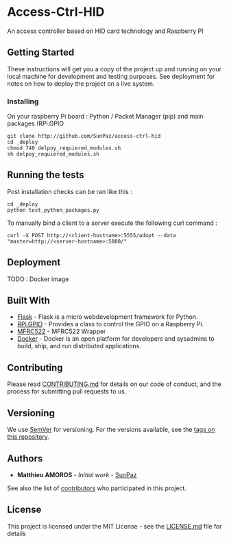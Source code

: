 # Access-Ctrl-HID

An access controller based on HID card technology and Raspberry PI

## Getting Started

These instructions will get you a copy of the project up and running on your local machine for development and testing purposes. See deployment for notes on how to deploy the project on a live system.

### Installing

On your raspberry Pi board :
Python / Packet Manager (pip) and main packages (RPi.GPIO
```
git clone http://github.com/SunPaz/access-ctrl-hid
cd _deploy
chmod 740 delpoy_requiered_modules.sh
sh delpoy_requiered_modules.sh
```
## Running the tests

Post installation checks can be ran like this :

```
cd _deploy
python test_python_packages.py
```

To manually bind a client to a server execute the following curl command :

```
curl -X POST http://<client-hostname>:5555/adopt --data "master=http://<server-hostname>:5000/"
```

## Deployment

TODO : Docker image

## Built With

* [Flask](http://flask.pocoo.org/docs/0.12/) - Flask is a micro webdevelopment framework for Python.
* [RPi.GPIO](https://pypi.org/project/RPi.GPIO/) - Provides a class to control the GPIO on a Raspberry Pi.
* [MFRC522](https://github.com/pimylifeup/MFRC522-python) - MFRC522 Wrapper
* [Docker](https://www.docker.com/) - Docker is an open platform for developers and sysadmins to build, ship, and run distributed applications.

## Contributing

Please read [CONTRIBUTING.md](https://gist.github.com/PurpleBooth/b24679402957c63ec426) for details on our code of conduct, and the process for submitting pull requests to us.

## Versioning

We use [SemVer](http://semver.org/) for versioning. For the versions available, see the [tags on this repository](https://github.com/your/project/tags). 

## Authors

* **Matthieu AMOROS** - *Initial work* - [SunPaz](https://github.com/SunPaz)

See also the list of [contributors](https://github.com/your/project/contributors) who participated in this project.

## License

This project is licensed under the MIT License - see the [LICENSE.md](LICENSE.md) file for details
